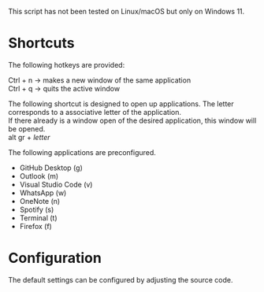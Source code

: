 This script has not been tested on Linux/macOS but only on Windows 11.

# Shortcuts
The following hotkeys are provided:

Ctrl + n -> makes a new window of the same application  
Ctrl + q -> quits the active window  

The following shortcut is designed to open up applications. The letter corresponds to a associative letter of the application.  
If there already is a window open of the desired application, this window will be opened.  
alt gr + *letter*

The following applications are preconfigured.
- GitHub Desktop (g)
- Outlook (m)
- Visual Studio Code (v)
- WhatsApp (w)
- OneNote (n)
- Spotify (s)
- Terminal (t)
- Firefox (f)

# Configuration
The default settings can be configured by adjusting the source code.
